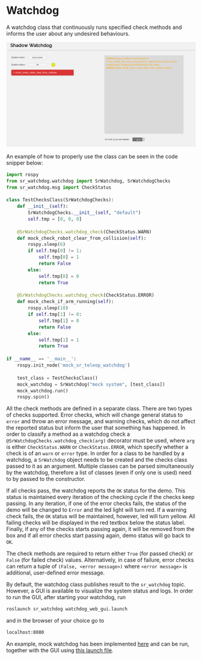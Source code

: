 # Watchdog
A watchdog class that continuously runs specified check methods and informs the user about any undesired behaviours.

<p align="center">
  <img src="./doc/watchdog_gui.png" alt="demo setup"/>
</p>

An example of how to properly use the class can be seen in the code snipper below:
```python
import rospy
from sr_watchdog.watchdog import SrWatchdog, SrWatchdogChecks
from sr_watchdog.msg import CheckStatus

class TestChecksClass(SrWatchdogChecks):
    def __init__(self):
        SrWatchdogChecks.__init__(self, "default")
        self.tmp = [0, 0, 0]

    @SrWatchdogChecks.watchdog_check(CheckStatus.WARN)
    def mock_check_robot_clear_from_collision(self):
        rospy.sleep(6)
        if self.tmp[0] != 1:
            self.tmp[0] = 1
            return False
        else:
            self.tmp[0] = 0
            return True

    @SrWatchdogChecks.watchdog_check(CheckStatus.ERROR)
    def mock_check_if_arm_running(self):
        rospy.sleep(10)
        if self.tmp[1] != 0:
            self.tmp[1] = 0
            return False
        else:
            self.tmp[1] = 1
            return True

if __name__ == '__main__':
    rospy.init_node('mock_sr_teleop_watchdog')

    test_class = TestChecksClass()
    mock_watchdog = SrWatchdog("mock system", [test_class])
    mock_watchdog.run()
    rospy.spin()
```

All the check methods are defined in a separate class. There are two types of checks supported. Error checks, which will change general status to `error` and throw an error message, and warning checks, which do not affect the reported status but inform the user that something has happened. In order to classify a method as a watchdog check a `@SrWatchdogChecks.watchdog_check(arg)` decorator must be used, where `arg` is either `CheckStatus.WARN` or `CheckStatus.ERROR`, which specify whether a check is of an `warn` or `error` type. In order for a class to be handled by a watchdog, a `SrWatchdog` object needs to be created and the checks class passed to it as an argument. Multiple classes can be parsed simultaneously by the watchdog, therefore a list of classes (even if only one is used) need to by passed to the constructor.

If all checks pass, the watchdog reports the `OK` status for the demo. This status is maintained every iteration of the checking cycle if the checks keep passing. In any iteration, if one of the error checks fails, the status of the demo will be changed to `Error` and the led light will turn red. If a warning check fails, the `OK` status will be maintained, however, led will turn yellow. All failing checks will be displayed in the red textbox below the status label. Finally, if any of the checks starts passing again, it will be removed from the box and if all error checks start passing again, demo status will go back to `OK`.

The check methods are required to return either `True` (for passed check) or `False` (for failed check) values. Alternatively, in case of failure, error checks can return a tuple of `(False, <error message>)` where `<error message>` is additional, user-defined error message.

By default, the watchdog class publishes result to the `sr_watchdog` topic. However, a GUI is available to visualize the system status and logs. In order to run the GUI, after starting your watchdog, run

```sh
roslaunch sr_watchdog watchdog_web_gui.launch
```

and in the browser of your choice go to

```sh
localhost:8080
```

An example, mock watchdog has been implemented [here](./scripts/mock_watchdog.py) and can be run, together with the GUI using [this launch file](./launch/mock_watchdog.launch).
